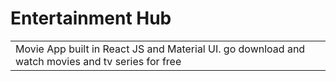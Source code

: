 # Entertainment Hub
<table>
<tr>
<td>
  Movie App built in React JS and Material UI.
  go download and watch movies and tv series for free
</td>
</tr>
</table>


